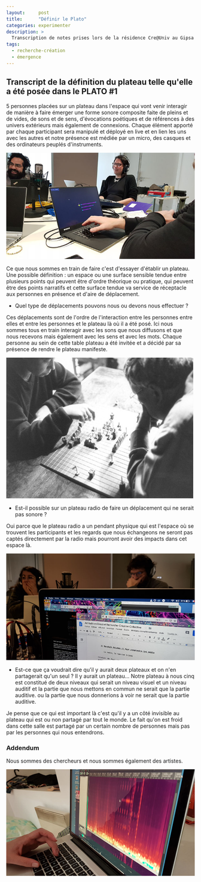 ```yaml
---
layout:     post
title:      "Définir le Plato"
categories: experimenter
description: >
  Transcription de notes prises lors de la résidence Cre@Univ au Gipsa Lab. Ces échanges se sont tissés entre Crys Aslanian, Théo Goedert, James Léonard, Jérôme Villeneuve et moi.
tags:
  - recherche-création
  - émergence
---
```


## Transcript de la définition du plateau telle qu'elle a été posée dans le PLATO #1

5 personnes placées sur un plateau dans l'espace qui vont venir interagir de manière à faire émerger une forme sonore composite faite de pleins et de vides, de sons et de sens, d'évocations poétiques et de références à des univers extérieurs mais également de connexions. Chaque élément apporté par chaque participant sera manipulé et déployé en live et en lien les uns avec les autres et notre présence est médiée par un micro, des casques et des ordinateurs peuplés d'instruments.

![](/img/defplato03.jpg)

Ce que nous sommes en train de faire c'est d'essayer d'établir un plateau. Une possible définition : un espace ou une surface sensible tendue entre plusieurs points qui peuvent être d'ordre théorique ou pratique, qui peuvent être des points narratifs et cette surface tendue va service de réceptacle aux personnes en présence et d'aire de déplacement.

- Quel type de déplacements pouvons nous ou devons nous effectuer ?

Ces déplacements sont de l'ordre de l'interaction entre les personnes entre elles et entre les personnes et le plateau là où il a été posé. Ici nous sommes tous en train interagir avec les sons que nous diffusons et que nous recevons mais également avec les sens et avec les mots. Chaque personne au sein de cette table plateau a été invitée et a décidé par sa présence de rendre le plateau manifeste.

![](/img/defplato01.jpeg)

- Est-il possible sur un plateau radio de faire un déplacement qui ne serait pas sonore ?

Oui parce que le plateau radio a un pendant physique qui est l'espace où se trouvent les participants et les regards que nous échangeons ne seront pas captés directement par la radio mais pourront avoir des impacts dans cet espace là.

![](/img/defplato02.jpg)

- Est-ce que ça voudrait dire qu'il y aurait deux plateaux et on n'en partagerait qu'un seul ? Il y aurait un plateau... Notre plateau à nous cinq est constitué de deux niveaux qui serait un niveau visuel et un niveau auditif et la partie que nous mettons en commun ne serait que la partie auditive. ou la partie que nous donnerions à voir ne serait que la partie auditive.

Je pense que ce qui est important là c'est qu'il y a un côté invisible au plateau qui est ou non partagé par tout le monde. Le fait qu'on est froid dans cette salle est partagé par un certain nombre de personnes mais pas par les personnes qui nous entendrons.

### **Addendum**

Nous sommes des chercheurs et nous sommes également des artistes.

![](/img/defplato04.jpg)